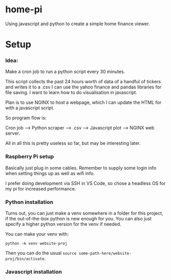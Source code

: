 # home-pi
Using javascript and python to create a simple home finance viewer.

# Setup
### Idea: 

Make a cron job to run a python script every 30 minutes.

This script collects the past 24 hours worth of data of a handful of tickers and writes it to a .csv
I can use the yahoo finance and pandas libraries for file saving. I want to learn how to do visualisation in javascript.

Plan is to use NGINX to host a webpage, which I can update the HTML for with a javascript script.

So program flow is:

Cron job --> Python scraper --> .csv --> Javascript plot --> NGINX web server.

All in all this is pretty useless so far, but may be interesting later.

### Raspberry Pi setup
Basically just plug in some cables. Remember to supply some login info when setting things up as well as wifi info.

I prefer doing development via SSH in VS Code, so chose a headless OS for my pi for increased performance.

### Python installation

Turns out, you can just make a venv somewhere in a folder for this project, if the out-of-the-box python
is new enough for you. You can also just specify a higher python version for the venv if needed.

You can make your venv with:

```
python -m venv website-proj
```

Then you can do the usual `source some-path-here/website-proj/bin/activate`.

### Javascript installation
